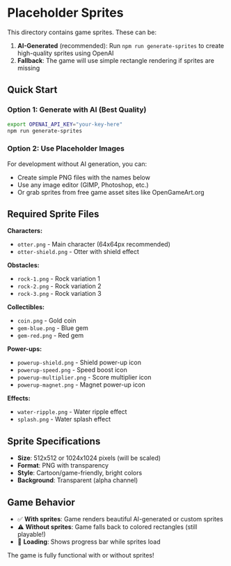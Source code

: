 # Placeholder Sprites

This directory contains game sprites. These can be:

1. **AI-Generated** (recommended): Run `npm run generate-sprites` to create high-quality sprites using OpenAI
2. **Fallback**: The game will use simple rectangle rendering if sprites are missing

## Quick Start

### Option 1: Generate with AI (Best Quality)
```bash
export OPENAI_API_KEY="your-key-here"
npm run generate-sprites
```

### Option 2: Use Placeholder Images
For development without AI generation, you can:
- Create simple PNG files with the names below
- Use any image editor (GIMP, Photoshop, etc.)
- Or grab sprites from free game asset sites like OpenGameArt.org

## Required Sprite Files

**Characters:**
- `otter.png` - Main character (64x64px recommended)
- `otter-shield.png` - Otter with shield effect

**Obstacles:**
- `rock-1.png` - Rock variation 1
- `rock-2.png` - Rock variation 2
- `rock-3.png` - Rock variation 3

**Collectibles:**
- `coin.png` - Gold coin
- `gem-blue.png` - Blue gem
- `gem-red.png` - Red gem

**Power-ups:**
- `powerup-shield.png` - Shield power-up icon
- `powerup-speed.png` - Speed boost icon
- `powerup-multiplier.png` - Score multiplier icon
- `powerup-magnet.png` - Magnet power-up icon

**Effects:**
- `water-ripple.png` - Water ripple effect
- `splash.png` - Water splash effect

## Sprite Specifications

- **Size**: 512x512 or 1024x1024 pixels (will be scaled)
- **Format**: PNG with transparency
- **Style**: Cartoon/game-friendly, bright colors
- **Background**: Transparent (alpha channel)

## Game Behavior

- ✅ **With sprites**: Game renders beautiful AI-generated or custom sprites
- ⚠️ **Without sprites**: Game falls back to colored rectangles (still playable!)
- 🔄 **Loading**: Shows progress bar while sprites load

The game is fully functional with or without sprites!
